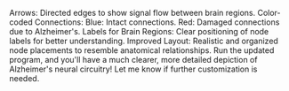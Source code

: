 Arrows: Directed edges to show signal flow between brain regions.
Color-coded Connections:
Blue: Intact connections.
Red: Damaged connections due to Alzheimer's.
Labels for Brain Regions: Clear positioning of node labels for better understanding.
Improved Layout: Realistic and organized node placements to resemble anatomical relationships.
Run the updated program, and you'll have a much clearer, more detailed depiction of Alzheimer's neural circuitry! Let me know if further customization is needed.
